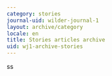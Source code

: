 ```yaml
---
category: stories
journal-uid: wilder-journal-1
layout: archive/category
locale: en
title: Stories articles archive
uid: wj1-archive-stories
---
```

ss